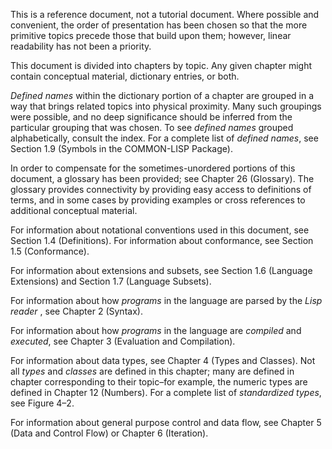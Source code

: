  

This is a reference document, not a tutorial document. Where possible and convenient, the order of presentation has been chosen so that the more primitive topics precede those that build upon them; however, linear readability has not been a priority. 

This document is divided into chapters by topic. Any given chapter might contain conceptual material, dictionary entries, or both. 

*Defined names* within the dictionary portion of a chapter are grouped in a way that brings related topics into physical proximity. Many such groupings were possible, and no deep significance should be inferred from the particular grouping that was chosen. To see *defined names* grouped alphabetically, consult the index. For a complete list of *defined names*, see Section 1.9 (Symbols in the COMMON-LISP Package). 

In order to compensate for the sometimes-unordered portions of this document, a glossary has been provided; see Chapter 26 (Glossary). The glossary provides connectivity by providing easy access to definitions of terms, and in some cases by providing examples or cross references to additional conceptual material. 

For information about notational conventions used in this document, see Section 1.4 (Definitions). For information about conformance, see Section 1.5 (Conformance). 

For information about extensions and subsets, see Section 1.6 (Language Extensions) and Section 1.7 (Language Subsets). 

For information about how *programs* in the language are parsed by the *Lisp reader* , see Chapter 2 (Syntax). 

For information about how *programs* in the language are *compiled* and *executed*, see Chapter 3 (Evaluation and Compilation). 

For information about data types, see Chapter 4 (Types and Classes). Not all *types* and *classes* are defined in this chapter; many are defined in chapter corresponding to their topic–for example, the numeric types are defined in Chapter 12 (Numbers). For a complete list of *standardized types*, see Figure 4–2. 

For information about general purpose control and data flow, see Chapter 5 (Data and Control Flow) or Chapter 6 (Iteration). 





